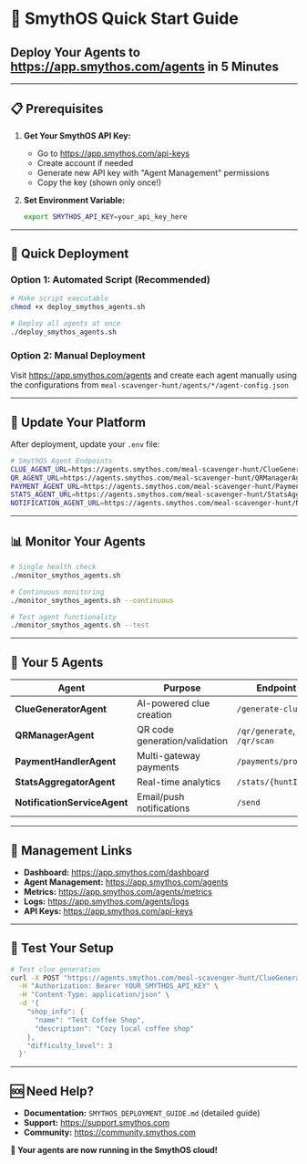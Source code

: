 # 🚀 SmythOS Quick Start Guide

## Deploy Your Agents to https://app.smythos.com/agents in 5 Minutes

---

## 📋 **Prerequisites**

1. **Get Your SmythOS API Key:**
   - Go to https://app.smythos.com/api-keys
   - Create account if needed
   - Generate new API key with "Agent Management" permissions
   - Copy the key (shown only once!)

2. **Set Environment Variable:**
   ```bash
   export SMYTHOS_API_KEY=your_api_key_here
   ```

---

## 🚀 **Quick Deployment**

### **Option 1: Automated Script (Recommended)**

```bash
# Make script executable
chmod +x deploy_smythos_agents.sh

# Deploy all agents at once
./deploy_smythos_agents.sh
```

### **Option 2: Manual Deployment**

Visit https://app.smythos.com/agents and create each agent manually using the configurations from `meal-scavenger-hunt/agents/*/agent-config.json`

---

## 🔧 **Update Your Platform**

After deployment, update your `.env` file:

```bash
# SmythOS Agent Endpoints
CLUE_AGENT_URL=https://agents.smythos.com/meal-scavenger-hunt/ClueGeneratorAgent
QR_AGENT_URL=https://agents.smythos.com/meal-scavenger-hunt/QRManagerAgent
PAYMENT_AGENT_URL=https://agents.smythos.com/meal-scavenger-hunt/PaymentHandlerAgent
STATS_AGENT_URL=https://agents.smythos.com/meal-scavenger-hunt/StatsAggregatorAgent
NOTIFICATION_AGENT_URL=https://agents.smythos.com/meal-scavenger-hunt/NotificationServiceAgent
```

---

## 📊 **Monitor Your Agents**

```bash
# Single health check
./monitor_smythos_agents.sh

# Continuous monitoring
./monitor_smythos_agents.sh --continuous

# Test agent functionality
./monitor_smythos_agents.sh --test
```

---

## 🎯 **Your 5 Agents**

| Agent | Purpose | Endpoint |
|-------|---------|----------|
| **ClueGeneratorAgent** | AI-powered clue creation | `/generate-clue` |
| **QRManagerAgent** | QR code generation/validation | `/qr/generate`, `/qr/scan` |
| **PaymentHandlerAgent** | Multi-gateway payments | `/payments/process` |
| **StatsAggregatorAgent** | Real-time analytics | `/stats/{huntId}` |
| **NotificationServiceAgent** | Email/push notifications | `/send` |

---

## 🔗 **Management Links**

- **Dashboard:** https://app.smythos.com/dashboard
- **Agent Management:** https://app.smythos.com/agents  
- **Metrics:** https://app.smythos.com/agents/metrics
- **Logs:** https://app.smythos.com/agents/logs
- **API Keys:** https://app.smythos.com/api-keys

---

## 🧪 **Test Your Setup**

```bash
# Test clue generation
curl -X POST "https://agents.smythos.com/meal-scavenger-hunt/ClueGeneratorAgent/generate-clue" \
  -H "Authorization: Bearer YOUR_SMYTHOS_API_KEY" \
  -H "Content-Type: application/json" \
  -d '{
    "shop_info": {
      "name": "Test Coffee Shop",
      "description": "Cozy local coffee shop"
    },
    "difficulty_level": 3
  }'
```

---

## 🆘 **Need Help?**

- **Documentation:** `SMYTHOS_DEPLOYMENT_GUIDE.md` (detailed guide)
- **Support:** https://support.smythos.com
- **Community:** https://community.smythos.com

**🎉 Your agents are now running in the SmythOS cloud!**